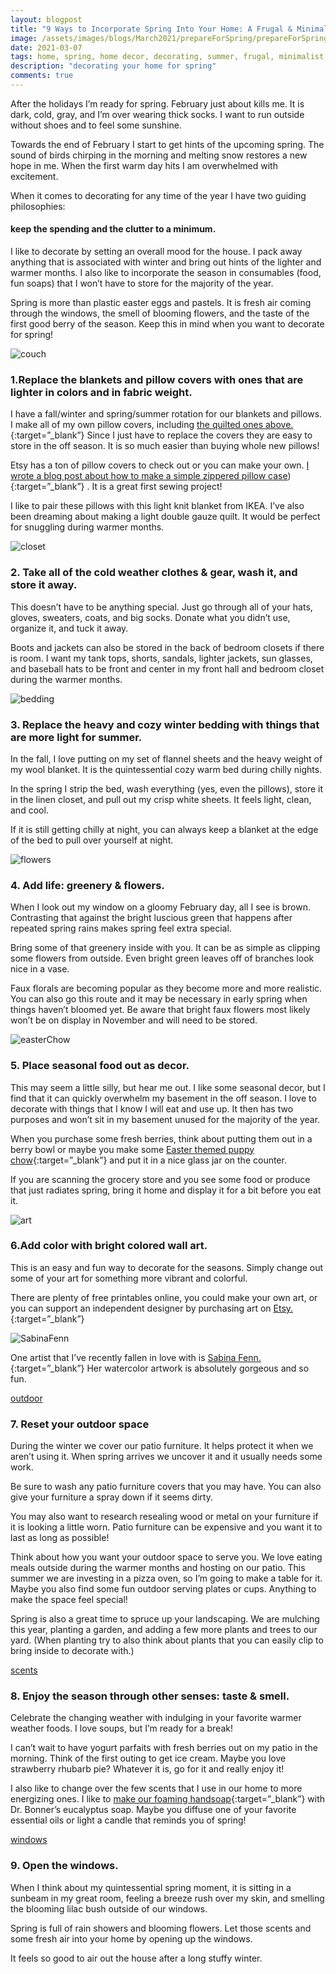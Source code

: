 ```yaml
---
layout: blogpost
title: "9 Ways to Incorporate Spring Into Your Home: A Frugal & Minimalist Approach"
image: /assets/images/blogs/March2021/prepareForSpring/prepareForSpringMain.jpg
date: 2021-03-07
tags: home, spring, home decor, decorating, summer, frugal, minimalist, easter, decor, 
description: "decorating your home for spring"
comments: true
---
```

After the holidays I’m ready for spring. February just about kills me. It is dark, cold, gray, and I’m over wearing thick socks. I want to run outside without shoes and to feel some sunshine.

Towards the end of February I start to get hints of the upcoming spring. The sound of birds chirping in the morning and melting snow restores a new hope in me. When the first warm day hits I am overwhelmed with excitement. 

When it comes to decorating for any time of the year I have two guiding philosophies: 

#### keep the spending and the clutter to a minimum.

I like to decorate by setting an overall mood for the house. I pack away anything that is associated with winter and bring out hints of the lighter and warmer months. I also like to incorporate the season in consumables (food, fun soaps) that I won’t have to store for the majority of the year.

Spring is more than plastic easter eggs and pastels. It is fresh air coming through the windows, the smell of blooming flowers, and the taste of the first good berry of the season. Keep this in mind when you want to decorate for spring!

![couch](/assets/images/blogs/March2021/prepareForSpring/couch.jpg)

### 1.Replace the blankets and pillow covers with ones that are lighter in colors and in fabric weight. 

I have a fall/winter and spring/summer rotation for our blankets and pillows. I make all of my own pillow covers, including [the quilted ones above.](https://joyberrystudios.com/2021/03/05/ohioQuiltPillow.html){:target=”_blank”} 
Since I just have to replace the covers they are easy to store in the off season. It is so much easier than buying whole new pillows! 

Etsy has a ton of pillow covers to check out or you can make your own. [I wrote a blog post about how to make a simple zippered pillow case]()){:target=”_blank”} . It is a great first sewing project!

I like to pair these pillows with this light knit blanket from IKEA. I’ve also been dreaming about making a light double gauze quilt. It would be perfect for snuggling during warmer months.

![closet](/assets/images/blogs/March2021/prepareForSpring/)

### 2. Take all of the cold weather clothes & gear, wash it, and store it away.

This doesn’t have to be anything special. Just go through all of your hats, gloves, sweaters, coats, and big socks. Donate what you didn’t use, organize it, and tuck it away. 

Boots and jackets can also be stored in the back of bedroom closets if there is room. I want my tank tops, shorts, sandals, lighter jackets, sun glasses, and baseball hats to be front and center in my front hall and bedroom closet during the warmer months. 

![bedding](/assets/images/blogs/March2021/prepareForSpring/bedding.jpg)

### 3. Replace the heavy and cozy winter bedding with things that are more light for summer. 

In the fall, I love putting on my set of flannel sheets and the heavy weight of my wool blanket. It is the quintessential cozy warm bed during chilly nights. 

In the spring I strip the bed, wash everything (yes, even the pillows), store it in the linen closet, and pull out my crisp white sheets. It feels light, clean, and cool. 

If it is still getting chilly at night, you can always keep a blanket at the edge of the bed to pull over yourself at night.

![flowers](/assets/images/blogs/March2021/prepareForSpring/florals.jpg)

### 4. Add life: greenery & flowers.

When I look out my window on a gloomy February day, all I see is brown. Contrasting that against the bright luscious green that happens after repeated spring rains makes spring feel extra special.

Bring some of that greenery inside with you. It can be as simple as clipping some flowers from outside. Even bright green leaves off of branches look nice in a vase. 

Faux florals are becoming popular as they become more and more realistic. You can also go this route and it may be necessary in early spring when things haven’t bloomed yet. Be aware that bright faux flowers most likely won’t be on display in November and will need to be stored.

![easterChow](/assets/images/blogs/March2021/prepareForSpring/easterChow.jpg)

### 5. Place seasonal food out as decor.

This may seem a little silly, but hear me out. I like some seasonal decor, but I find that it can quickly overwhelm my basement in the off season. I love to decorate with things that I know I will eat and use up. It then has two purposes and won’t sit in my basement unused for the majority of the year.

When you purchase some fresh berries, think about putting them out in a berry bowl or maybe you make some [Easter themed puppy chow](https://typicallysimple.com/easter-bunny-chow/){:target=”_blank”}  and put it in a nice glass jar on the counter. 

If you are scanning the grocery store and you see some food or produce that just radiates spring, bring it home and display it for a bit before you eat it.

![art](/assets/images/blogs/March2021/prepareForSpring/artwork.jpg)

### 6.Add color with bright colored wall art.

This is an easy and fun way to decorate for the seasons. Simply change out some of your art for something more vibrant and colorful. 

There are plenty of free printables online, you could make your own art, or you can support an independent designer by purchasing art on [Etsy.](https://www.etsy.com/search?q=spring%20art%20printable&ref=auto-1){:target=”_blank”}  

![SabinaFenn](/assets/images/blogs/March2021/prepareForSpring/SabinaFenn.jpg)

One artist that I’ve recently fallen in love with is [Sabina Fenn.](https://www.etsy.com/listing/757569205/kala-art-print-summer-girl-fashion-wall?ga_order=most_relevant&ga_search_type=all&ga_view_type=gallery&ga_search_query=sabina+fenn&ref=sr_gallery-1-34&organic_search_click=1){:target=”_blank”}  Her watercolor artwork is absolutely gorgeous and so fun. 

[outdoor](/assets/images/blogs/March2021/prepareForSpring/outside.jpg)

### 7. Reset your outdoor space

During the winter we cover our patio furniture. It helps protect it when we aren’t using it. When spring arrives we uncover it and it usually needs some work.

Be sure to wash any patio furniture covers that you may have. You can also give your furniture a spray down if it seems dirty. 

You may also want to research resealing wood or metal on your furniture if it is looking a little worn. Patio furniture can be expensive and you want it to last as long as possible!

Think about how you want your outdoor space to serve you. We love eating meals outside during the warmer months and hosting on our patio. This summer we are investing in a pizza oven, so I’m going to make a table for it. Maybe you also find some fun outdoor serving plates or cups. Anything to make the space feel special!

Spring is also a great time to spruce up your landscaping. We are mulching this year, planting a garden, and adding a few more plants and trees to our yard. (When planting try to also think about plants that you can easily clip to bring inside to decorate with.)



[scents](/assets/images/blogs/March2021/prepareForSpring/scents.jpg)

### 8. Enjoy the season through other senses: taste & smell.

Celebrate the changing weather with indulging in your favorite warmer weather foods. I love soups, but I’m ready for a break!

I can’t wait to have yogurt parfaits with fresh berries out on my patio in the morning. Think of the first outing to get ice cream. Maybe you love strawberry rhubarb pie? Whatever it is, go for it and really enjoy it!

I also like to change over the few scents that I use in our home to more energizing ones. I like to [make our foaming handsoap](https://joyberrystudios.com/2021/02/27/foamSoap.html){:target=”_blank”}  with Dr. Bonner’s eucalyptus soap. Maybe you diffuse one of your favorite essential oils or light a candle that reminds you of spring!

[windows](/assets/images/blogs/March2021/prepareForSpring/windows.jpg)

### 9. Open the windows.

When I think about my quintessential spring moment, it is sitting in a sunbeam in my great room, feeling a breeze rush over my skin, and smelling the blooming lilac bush outside of our windows. 

Spring is full of rain showers and blooming flowers. Let those scents and some fresh air into your home by opening up the windows. 

It feels so good to air out the house after a long stuffy winter. 

<br>
<br>
